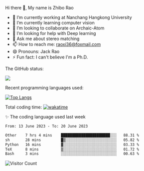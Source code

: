 Hi there 👋, My name is Zhibo Rao
- 🔭 I’m currently working at Nanchang Hangkong University
- 🌱 I’m currently learning computer vision
- 👯 I’m looking to collaborate on Archaic-Atom
- 🤔 I’m looking for help with Deep learning
- 💬 Ask me about stereo matching
- 📫 How to reach me: raoxi36@foxmail.com
- 😄 Pronouns: Jack Rao
- ⚡ Fun fact: I can't believe I'm a Ph.D.

The GitHub status:

![](https://github-readme-stats.vercel.app/api?username=ZhiboRao)

Recent programming languages used:

[![Top Langs](https://github-readme-stats.vercel.app/api/top-langs/?username=ZhiboRao&layout=compact)](https://github.com/anuraghazra/github-readme-stats)

Total coding time: [![wakatime](https://wakatime.com/badge/user/51ec5ec7-4742-4243-9eea-732ade32c0b7.svg)](https://wakatime.com/@51ec5ec7-4742-4243-9eea-732ade32c0b7)

✨ The coding language used last week 
<!--START_SECTION:waka-->

```txt
From: 13 June 2023 - To: 20 June 2023

Other    7 hrs 4 mins    ██████████████████████░░░   88.31 %
sh       28 mins         █▒░░░░░░░░░░░░░░░░░░░░░░░   05.82 %
Python   16 mins         ▓░░░░░░░░░░░░░░░░░░░░░░░░   03.33 %
TeX      8 mins          ▒░░░░░░░░░░░░░░░░░░░░░░░░   01.72 %
Bash     3 mins          ░░░░░░░░░░░░░░░░░░░░░░░░░   00.63 %
```

<!--END_SECTION:waka-->

![Visitor Count](https://profile-counter.glitch.me/Raohaocheng/count.svg)
